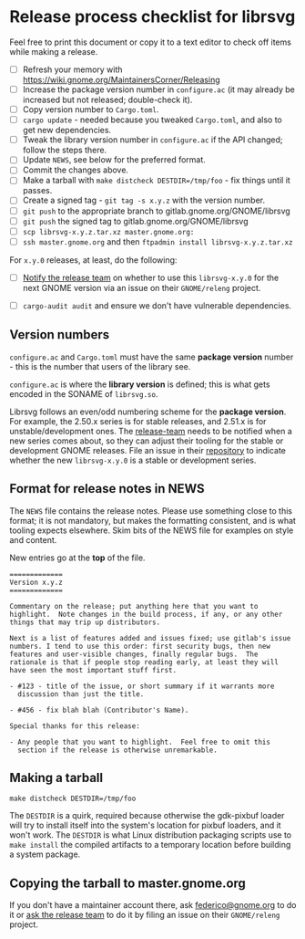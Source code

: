 # Release process checklist for librsvg

Feel free to print this document or copy it to a text editor to check
off items while making a release.

- [ ] Refresh your memory with https://wiki.gnome.org/MaintainersCorner/Releasing
- [ ] Increase the package version number in `configure.ac` (it may
      already be increased but not released; double-check it).
- [ ] Copy version number to `Cargo.toml`.
- [ ] `cargo update` - needed because you tweaked `Cargo.toml`, and
      also to get new dependencies.
- [ ] Tweak the library version number in `configure.ac` if the API changed; follow the steps there.
- [ ] Update `NEWS`, see below for the preferred format.
- [ ] Commit the changes above.
- [ ] Make a tarball with `make distcheck DESTDIR=/tmp/foo` - fix things until it passes.
- [ ] Create a signed tag - `git tag -s x.y.z` with the version number.
- [ ] `git push` to the appropriate branch to gitlab.gnome.org/GNOME/librsvg
- [ ] `git push` the signed tag to gitlab.gnome.org/GNOME/librsvg
- [ ] `scp librsvg-x.y.z.tar.xz master.gnome.org:`
- [ ] `ssh master.gnome.org` and then `ftpadmin install librsvg-x.y.z.tar.xz`
      
For `x.y.0` releases, at least, do the following:

- [ ] [Notify the release team][release-team] on whether to use this
      `librsvg-x.y.0` for the next GNOME version via an issue on their
      `GNOME/releng` project.
      
- [ ] `cargo-audit audit` and ensure we don't have vulnerable dependencies.

## Version numbers

`configure.ac` and `Cargo.toml` must have the same **package version**
number - this is the number that users of the library see.

`configure.ac` is where the **library version** is defined; this is
what gets encoded in the SONAME of `librsvg.so`.

Librsvg follows an even/odd numbering scheme for the **package
version**.  For example, the 2.50.x series is for stable releases, and
2.51.x is for unstable/development ones.  The [release-team] needs to
be notified when a new series comes about, so they can adjust their
tooling for the stable or development GNOME releases.  File an issue
in their [repository][release-team] to indicate whether the new
`librsvg-x.y.0` is a stable or development series.

## Format for release notes in NEWS

The `NEWS` file contains the release notes.  Please use something
close to this format; it is not mandatory, but makes the formatting
consistent, and is what tooling expects elsewhere.  Skim bits of the
NEWS file for examples on style and content.

New entries go at the **top** of the file.

```
=============
Version x.y.z
=============

Commentary on the release; put anything here that you want to
highlight.  Note changes in the build process, if any, or any other
things that may trip up distributors.

Next is a list of features added and issues fixed; use gitlab's issue
numbers. I tend to use this order: first security bugs, then new
features and user-visible changes, finally regular bugs.  The
rationale is that if people stop reading early, at least they will
have seen the most important stuff first.

- #123 - title of the issue, or short summary if it warrants more
  discussion than just the title.

- #456 - fix blah blah (Contributor's Name).

Special thanks for this release:

- Any people that you want to highlight.  Feel free to omit this
  section if the release is otherwise unremarkable.
```

## Making a tarball

```
make distcheck DESTDIR=/tmp/foo
```

The `DESTDIR` is a quirk, required because otherwise the gdk-pixbuf
loader will try to install itself into the system's location for
pixbuf loaders, and it won't work.  The `DESTDIR` is what Linux
distribution packaging scripts use to `make install` the compiled
artifacts to a temporary location before building a system package.

## Copying the tarball to master.gnome.org

If you don't have a maintainer account there, ask federico@gnome.org
to do it or [ask the release team][release-team] to do it by filing an
issue on their `GNOME/releng` project.

[release-team]: https://gitlab.gnome.org/GNOME/releng/-/issues
